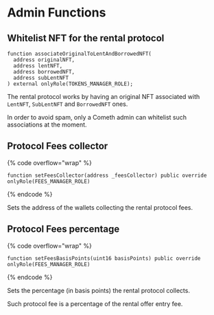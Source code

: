 # Admin Functions

## Whitelist NFT for the rental protocol

```solidity
function associateOriginalToLentAndBorrowedNFT(
  address originalNFT,
  address lentNFT,
  address borrowedNFT,
  address subLentNFT
) external onlyRole(TOKENS_MANAGER_ROLE);
```

The rental protocol works by having an original NFT associated with `LentNFT`, `SubLentNFT` and `BorrowedNFT` ones.

In order to avoid spam, only a Cometh admin can whitelist such associations at the moment.

## Protocol Fees collector

{% code overflow="wrap" %}
```solidity
function setFeesCollector(address _feesCollector) public override onlyRole(FEES_MANAGER_ROLE)
```
{% endcode %}

Sets the address of the wallets collecting the rental protocol fees.

## Protocol Fees percentage

{% code overflow="wrap" %}
```solidity
function setFeesBasisPoints(uint16 basisPoints) public override onlyRole(FEES_MANAGER_ROLE)
```
{% endcode %}

Sets the percentage (in basis points) the rental protocol collects.

Such protocol fee is a percentage of the rental offer entry fee.
